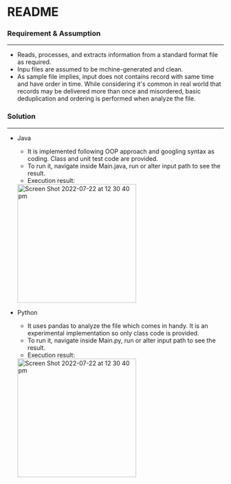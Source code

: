 
# README

### Requirement & Assumption
---
- Reads, processes, and extracts information from a standard format file as required. 
- Inpu files are assumed to be mchine-generated and clean.
- As sample file implies, input does not contains record with same time and have order in time. While considering it's common in real world that records may be delivered more than once and misordered, basic deduplication and ordering is performed when analyze the file.



### Solution 
---
* Java
  * It is implemented following OOP approach and googling syntax as coding. Class and unit test code are provided.
  * To run it, navigate inside Main.java, run or alter input path to see the result.
  * Execution result:
   <img width="276" alt="Screen Shot 2022-07-22 at 12 30 40 pm" src="https://user-images.githubusercontent.com/37531758/180350361-6e32800f-1b9a-4c77-9351-a58fd479f586.png">

  
* Python
  * It uses pandas to analyze the file which comes in handy. It is an experimental implementation so only class code is provided.
  * To run it, navigate inside Main.py, run or alter input path to see the result.
  * Execution result: 
  <img width="276" alt="Screen Shot 2022-07-22 at 12 30 40 pm" src="https://user-images.githubusercontent.com/37531758/180366605-4cbab11a-309f-4665-a98d-ad6e2554fe81.png">


